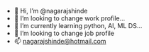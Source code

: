 - 👋 Hi, I’m @nagarajshinde
- 👀 I’m looking to change work profile...
- 🌱 I’m currently learning python, AI, ML DS...
- 💞️ I’m looking to change job profile
- 📫 nagarajshinde@hotmail.com
<!---
nagarajshinde/nagarajshinde is a ✨ special ✨ repository because its `README.md` (this file) appears on your GitHub profile.
You can click the Preview link to take a look at your changes.
--->
